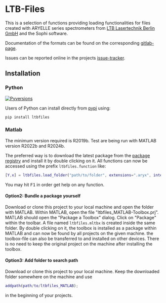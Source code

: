 # LTB-Files

This is a selection of functions providing loading functionalities for files created with ARYELLE series spectrometers from [LTB Lasertechnik Berlin GmbH](https://www.ltb-berlin.de/) and the Sophi software.

Documentation of the formats can be found on the corresponding [gitlab-page](https://ltb_berlin.gitlab.io/ltb_files/ltbfiles.html).

Issues can be reported online in the projects [issue-tracker](https://gitlab.com/ltb_berlin/ltb_files).

## Installation

### Python

[![Pyversions](https://img.shields.io/pypi/pyversions/ltbfiles.svg?style=flat-square)](https://pypi.python.org/pypi/ltbfiles)

Users of Python can install directly from [pypi](https://pypi.org/project/ltbfiles/) using:

```bash
pip install ltbfiles
```

### Matlab

The minimum version required is R2019b. Test are being run with MATLAB version R2022b and R2024b.

The preferred way is to download the latest package from the [package registry](https://gitlab.com/ltb_berlin/ltb_files/-/packages) and install it by double clicking on it. All functions can now be accessed using the prefix `ltbfiles.function` like:

```matlab
[Y,x] = ltbfiles.load_folder("path/to/folder", extensions=".aryx", interpolate=true)
```

You may hit <kbd>F1</kbd> in order get help on any function.

#### Option2: Bundle a package yourself

Download or clone this project to your local machine and open the folder with MATLAB. Within MATLAB, open the file "ltbfiles_MATLAB-Toolbox.prj". MATLAB should open the "Package a Toolbox" dialog. Click on "Package" within the toolbar. A file named `ltbfiles.mltbx` is created inside the same folder. By double clicking on it, the toolbox is installed as a package within MATLAB and can now be found by all projects on the given machine. the toolbox-file can also be transferred to and installed on other devices.
There is no need to keep the original project on the machine after installing the toolbox.

#### Option3: Add folder to search path

Download or clone this project to your local machine. Keep the downloaded folder somewhere on the machine and use

```matlab
addpath(path/to/ltbfiles_MATLAB);
```

in the beginning of your projects.
